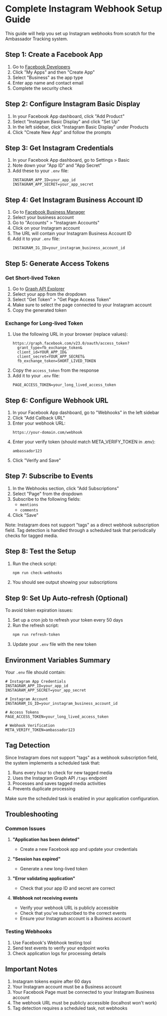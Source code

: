 # Complete Instagram Webhook Setup Guide

This guide will help you set up Instagram webhooks from scratch for the Ambassador Tracking system.

## Step 1: Create a Facebook App

1. Go to [Facebook Developers](https://developers.facebook.com/)
2. Click "My Apps" and then "Create App"
3. Select "Business" as the app type
4. Enter app name and contact email
5. Complete the security check

## Step 2: Configure Instagram Basic Display

1. In your Facebook App dashboard, click "Add Product"
2. Select "Instagram Basic Display" and click "Set Up"
3. In the left sidebar, click "Instagram Basic Display" under Products
4. Click "Create New App" and follow the prompts

## Step 3: Get Instagram Credentials

1. In your Facebook App dashboard, go to Settings > Basic
2. Note down your "App ID" and "App Secret"
3. Add these to your `.env` file:
   ```
   INSTAGRAM_APP_ID=your_app_id
   INSTAGRAM_APP_SECRET=your_app_secret
   ```

## Step 4: Get Instagram Business Account ID

1. Go to [Facebook Business Manager](https://business.facebook.com/)
2. Select your business account
3. Go to "Accounts" > "Instagram Accounts"
4. Click on your Instagram account
5. The URL will contain your Instagram Business Account ID
6. Add it to your `.env` file:
   ```
   INSTAGRAM_IG_ID=your_instagram_business_account_id
   ```

## Step 5: Generate Access Tokens

### Get Short-lived Token

1. Go to [Graph API Explorer](https://developers.facebook.com/tools/explorer/)
2. Select your app from the dropdown
3. Select "Get Token" > "Get Page Access Token"
4. Make sure to select the page connected to your Instagram account
5. Copy the generated token

### Exchange for Long-lived Token

1. Use the following URL in your browser (replace values):
   ```
   https://graph.facebook.com/v23.0/oauth/access_token?
     grant_type=fb_exchange_token&
     client_id=YOUR_APP_ID&
     client_secret=YOUR_APP_SECRET&
     fb_exchange_token=SHORT_LIVED_TOKEN
   ```
2. Copy the `access_token` from the response
3. Add it to your `.env` file:
   ```
   PAGE_ACCESS_TOKEN=your_long_lived_access_token
   ```

## Step 6: Configure Webhook URL

1. In your Facebook App dashboard, go to "Webhooks" in the left sidebar
2. Click "Add Callback URL"
3. Enter your webhook URL:
   ```
   https://your-domain.com/webhook
   ```
4. Enter your verify token (should match META_VERIFY_TOKEN in .env):
   ```
   ambassador123
   ```
5. Click "Verify and Save"

## Step 7: Subscribe to Events

1. In the Webhooks section, click "Add Subscriptions"
2. Select "Page" from the dropdown
3. Subscribe to the following fields:
   - `mentions`
   - `comments`
4. Click "Save"

Note: Instagram does not support "tags" as a direct webhook subscription field. Tag detection is handled through a scheduled task that periodically checks for tagged media.

## Step 8: Test the Setup

1. Run the check script:
   ```bash
   npm run check-webhooks
   ```
2. You should see output showing your subscriptions

## Step 9: Set Up Auto-refresh (Optional)

To avoid token expiration issues:

1. Set up a cron job to refresh your token every 50 days
2. Run the refresh script:
   ```bash
   npm run refresh-token
   ```
3. Update your `.env` file with the new token

## Environment Variables Summary

Your `.env` file should contain:

```
# Instagram App Credentials
INSTAGRAM_APP_ID=your_app_id
INSTAGRAM_APP_SECRET=your_app_secret

# Instagram Account
INSTAGRAM_IG_ID=your_instagram_business_account_id

# Access Tokens
PAGE_ACCESS_TOKEN=your_long_lived_access_token

# Webhook Verification
META_VERIFY_TOKEN=ambassador123
```

## Tag Detection

Since Instagram does not support "tags" as a webhook subscription field, the system implements a scheduled task that:

1. Runs every hour to check for new tagged media
2. Uses the Instagram Graph API `/tags` endpoint
3. Processes and saves tagged media activities
4. Prevents duplicate processing

Make sure the scheduled task is enabled in your application configuration.

## Troubleshooting

### Common Issues

1. **"Application has been deleted"**
   - Create a new Facebook app and update your credentials

2. **"Session has expired"**
   - Generate a new long-lived token

3. **"Error validating application"**
   - Check that your app ID and secret are correct

4. **Webhook not receiving events**
   - Verify your webhook URL is publicly accessible
   - Check that you've subscribed to the correct events
   - Ensure your Instagram account is a Business account

### Testing Webhooks

1. Use Facebook's Webhook testing tool
2. Send test events to verify your endpoint works
3. Check application logs for processing details

## Important Notes

1. Instagram tokens expire after 60 days
2. Your Instagram account must be a Business account
3. Your Facebook Page must be connected to your Instagram Business account
4. The webhook URL must be publicly accessible (localhost won't work)
5. Tag detection requires a scheduled task, not webhooks